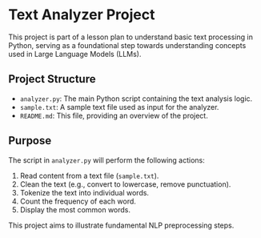 # Text Analyzer Project

This project is part of a lesson plan to understand basic text processing in Python, serving as a foundational step towards understanding concepts used in Large Language Models (LLMs).

## Project Structure

-   `analyzer.py`: The main Python script containing the text analysis logic.
-   `sample.txt`: A sample text file used as input for the analyzer.
-   `README.md`: This file, providing an overview of the project.

## Purpose

The script in `analyzer.py` will perform the following actions:
1.  Read content from a text file (`sample.txt`).
2.  Clean the text (e.g., convert to lowercase, remove punctuation).
3.  Tokenize the text into individual words.
4.  Count the frequency of each word.
5.  Display the most common words.

This project aims to illustrate fundamental NLP preprocessing steps.
